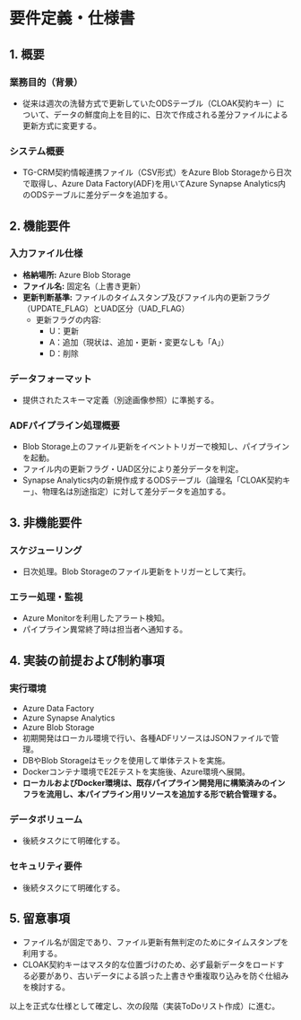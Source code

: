 # 要件定義・仕様書

## 1. 概要

### 業務目的（背景）
- 従来は週次の洗替方式で更新していたODSテーブル（CLOAK契約キー）について、データの鮮度向上を目的に、日次で作成される差分ファイルによる更新方式に変更する。

### システム概要
- TG-CRM契約情報連携ファイル（CSV形式）をAzure Blob Storageから日次で取得し、Azure Data Factory(ADF)を用いてAzure Synapse Analytics内のODSテーブルに差分データを追加する。

## 2. 機能要件

### 入力ファイル仕様
- **格納場所:** Azure Blob Storage
- **ファイル名:** 固定名（上書き更新）
- **更新判断基準:** ファイルのタイムスタンプ及びファイル内の更新フラグ（UPDATE_FLAG）とUAD区分（UAD_FLAG）
  - 更新フラグの内容:
    - U：更新
    - A：追加（現状は、追加・更新・変更なしも「A」）
    - D：削除

### データフォーマット
- 提供されたスキーマ定義（別途画像参照）に準拠する。

### ADFパイプライン処理概要
- Blob Storage上のファイル更新をイベントトリガーで検知し、パイプラインを起動。
- ファイル内の更新フラグ・UAD区分により差分データを判定。
- Synapse Analytics内の新規作成するODSテーブル（論理名「CLOAK契約キー」、物理名は別途指定）に対して差分データを追加する。

## 3. 非機能要件

### スケジューリング
- 日次処理。Blob Storageのファイル更新をトリガーとして実行。

### エラー処理・監視
- Azure Monitorを利用したアラート検知。
- パイプライン異常終了時は担当者へ通知する。

## 4. 実装の前提および制約事項

### 実行環境
- Azure Data Factory
- Azure Synapse Analytics
- Azure Blob Storage
- 初期開発はローカル環境で行い、各種ADFリソースはJSONファイルで管理。
- DBやBlob Storageはモックを使用して単体テストを実施。
- Dockerコンテナ環境でE2Eテストを実施後、Azure環境へ展開。
- **ローカルおよびDocker環境は、既存パイプライン開発用に構築済みのインフラを流用し、本パイプライン用リソースを追加する形で統合管理する。**

### データボリューム
- 後続タスクにて明確化する。

### セキュリティ要件
- 後続タスクにて明確化する。

## 5. 留意事項
- ファイル名が固定であり、ファイル更新有無判定のためにタイムスタンプを利用する。
- CLOAK契約キーはマスタ的な位置づけのため、必ず最新データをロードする必要があり、古いデータによる誤った上書きや重複取り込みを防ぐ仕組みを検討する。

以上を正式な仕様として確定し、次の段階（実装ToDoリスト作成）に進む。

